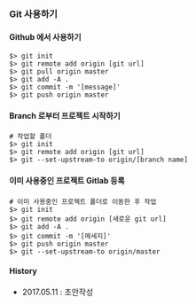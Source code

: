 ### Git 사용하기

#### Github 에서 사용하기
```
$> git init
$> git remote add origin [git url]
$> git pull origin master
$> git add -A .
$> git commit -m '[message]'
$> git push origin master
```


#### Branch 로부터 프로젝트 시작하기
```
# 작업할 폴더
$> git init
$> git remote add origin [git url]
$> git --set-upstream-to origin/[branch name]
```


#### 이미 사용중인 프로젝트 Gitlab 등록
```
# 이미 사용중인 프로젝트 폴더로 이동한 후 작업
$> git init
$> git remote add origin [새로운 git url]
$> git add -A .
$> git commit -m '[메세지]'
$> git push origin master
$> git --set-upstream-to origin/master
```


#### History
- 2017.05.11 : 초안작성
